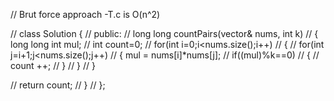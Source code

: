 ​// Brut force approach -T.c is O(n^2)

// class Solution {
// public:
//     long long countPairs(vector<int>& nums, int k)
//     {  long long int mul;
//         int count=0;
//          for(int i=0;i<nums.size();i++)
//          {
//              for(int j=i+1;j<nums.size();j++)
//              {     mul = nums[i]*nums[j];
//                  if((mul)%k==0)
//                  {
//                      count ++;
//                  }
//              }
//          }
        
//         return count;
//     }
// };
